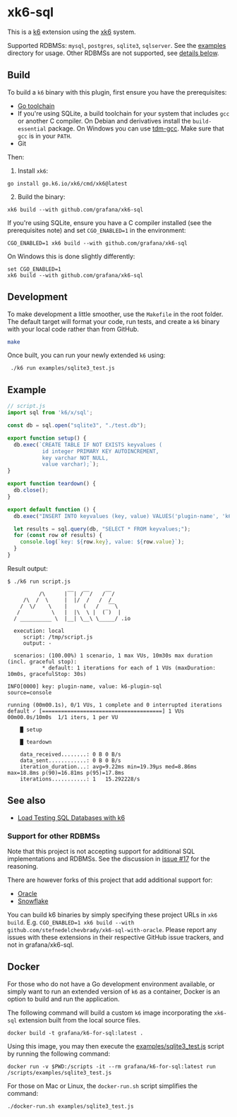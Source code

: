 # xk6-sql

This is a [k6](https://github.com/grafana/k6) extension using the
[xk6](https://github.com/grafana/xk6) system.

Supported RDBMSs: `mysql`, `postgres`, `sqlite3`, `sqlserver`. See the [examples](examples)
directory for usage. Other RDBMSs are not supported, see
[details below](#support-for-other-rdbmss).


## Build

To build a `k6` binary with this plugin, first ensure you have the prerequisites:

- [Go toolchain](https://go101.org/article/go-toolchain.html)
- If you're using SQLite, a build toolchain for your system that includes `gcc` or
  another C compiler. On Debian and derivatives install the `build-essential`
  package. On Windows you can use [tdm-gcc](https://jmeubank.github.io/tdm-gcc/).
  Make sure that `gcc` is in your `PATH`.
- Git

Then:

1. Install `xk6`:
  ```shell
  go install go.k6.io/xk6/cmd/xk6@latest
  ```

2. Build the binary:
  ```shell
  xk6 build --with github.com/grafana/xk6-sql
  ```

  If you're using SQLite, ensure you have a C compiler installed (see the
  prerequisites note) and set `CGO_ENABLED=1` in the environment:
  ```shell
  CGO_ENABLED=1 xk6 build --with github.com/grafana/xk6-sql
  ```

  On Windows this is done slightly differently:
  ```shell
  set CGO_ENABLED=1
  xk6 build --with github.com/grafana/xk6-sql
  ```

## Development
To make development a little smoother, use the `Makefile` in the root folder. The default target will format your code, run tests, and create a `k6` binary with your local code rather than from GitHub.

```bash
make
```
Once built, you can run your newly extended `k6` using:
```shell
 ./k6 run examples/sqlite3_test.js
 ```

## Example

```javascript
// script.js
import sql from 'k6/x/sql';

const db = sql.open("sqlite3", "./test.db");

export function setup() {
  db.exec(`CREATE TABLE IF NOT EXISTS keyvalues (
           id integer PRIMARY KEY AUTOINCREMENT,
           key varchar NOT NULL,
           value varchar);`);
}

export function teardown() {
  db.close();
}

export default function () {
  db.exec("INSERT INTO keyvalues (key, value) VALUES('plugin-name', 'k6-plugin-sql');");

  let results = sql.query(db, "SELECT * FROM keyvalues;");
  for (const row of results) {
    console.log(`key: ${row.key}, value: ${row.value}`);
  }
}
```

Result output:

```shell
$ ./k6 run script.js

          /\      |‾‾| /‾‾/   /‾‾/
     /\  /  \     |  |/  /   /  /
    /  \/    \    |     (   /   ‾‾\
   /          \   |  |\  \ |  (‾)  |
  / __________ \  |__| \__\ \_____/ .io

  execution: local
     script: /tmp/script.js
     output: -

  scenarios: (100.00%) 1 scenario, 1 max VUs, 10m30s max duration (incl. graceful stop):
           * default: 1 iterations for each of 1 VUs (maxDuration: 10m0s, gracefulStop: 30s)

INFO[0000] key: plugin-name, value: k6-plugin-sql        source=console

running (00m00.1s), 0/1 VUs, 1 complete and 0 interrupted iterations
default ✓ [======================================] 1 VUs  00m00.0s/10m0s  1/1 iters, 1 per VU

    █ setup

    █ teardown

    data_received........: 0 B 0 B/s
    data_sent............: 0 B 0 B/s
    iteration_duration...: avg=9.22ms min=19.39µs med=8.86ms max=18.8ms p(90)=16.81ms p(95)=17.8ms
    iterations...........: 1   15.292228/s
```

## See also

- [Load Testing SQL Databases with k6](https://k6.io/blog/load-testing-sql-databases-with-k6/)

### Support for other RDBMSs

Note that this project is not accepting support for additional SQL implementations
and RDBMSs. See the discussion in [issue #17](https://github.com/grafana/xk6-sql/issues/17)
for the reasoning.

There are however forks of this project that add additional support for:
- [Oracle](https://github.com/stefnedelchevbrady/xk6-sql-with-oracle)
- [Snowflake](https://github.com/libertymutual/xk6-sql)

You can build k6 binaries by simply specifying these project URLs in `xk6 build`.
E.g. `CGO_ENABLED=1 xk6 build --with github.com/stefnedelchevbrady/xk6-sql-with-oracle`.
Please report any issues with these extensions in their respective GitHub issue trackers,
and not in grafana/xk6-sql.


## Docker

For those who do not have a Go development environment available, or simply want
to run an extended version of `k6` as a container, Docker is an option to build
and run the application.

The following command will build a custom `k6` image incorporating the `xk6-sql` extension
built from the local source files.
```shell
docker build -t grafana/k6-for-sql:latest .
```
Using this image, you may then execute the [examples/sqlite3_test.js](examples/sqlite3_test.js) script
by running the following command:
```shell
docker run -v $PWD:/scripts -it --rm grafana/k6-for-sql:latest run /scripts/examples/sqlite3_test.js
```
For those on Mac or Linux, the `docker-run.sh` script simplifies the command:
```shell
./docker-run.sh examples/sqlite3_test.js
```
